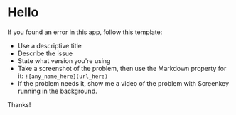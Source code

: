 # Hello

If you found an error in this app, follow this template:

* Use a descriptive title
* Describe the issue
* State what version you're using
* Take a screenshot of the problem, then use the Markdown property for it:
   `![any_name_here](url_here)`
* If the problem needs it, show me a video of the problem with Screenkey running in the background.

Thanks!